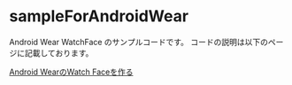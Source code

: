 # sampleForAndroidWear
Android Wear WatchFace のサンプルコードです。
コードの説明は以下のページに記載しております。

[Android WearのWatch Faceを作る](https://firespeed.org/diary.php?diary=kenz-1832)
